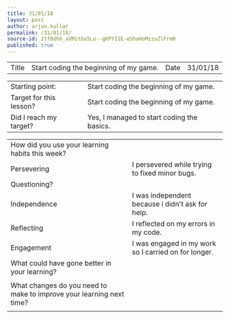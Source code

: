 ```yaml
---
title: 31/01/18
layout: post
author: arjun.kullar
permalink: /31/01/18/
source-id: 1tf0dh6_aVMitGo5Lo--gKPY11E-eShaHoMzzuZlFrm0
published: true
---
```

<table>
  <tr>
    <td>Title</td>
    <td>Start coding the beginning of my game.</td>
    <td>Date</td>
    <td>31/01/18</td>
  </tr>
</table>


<table>
  <tr>
    <td>Starting point:</td>
    <td>Start coding the beginning of my game.</td>
  </tr>
  <tr>
    <td>Target for this lesson?</td>
    <td>Start coding the beginning of my game.</td>
  </tr>
  <tr>
    <td>Did I reach my target? </td>
    <td>Yes, I managed to start coding the basics.</td>
  </tr>
</table>


<table>
  <tr>
    <td>How did you use your learning habits this week?</td>
    <td></td>
  </tr>
  <tr>
    <td>Persevering</td>
    <td>I persevered while trying to fixed minor bugs.</td>
  </tr>
  <tr>
    <td>Questioning?</td>
    <td></td>
  </tr>
  <tr>
    <td>Independence</td>
    <td>I was independent because i didn't ask for help.</td>
  </tr>
  <tr>
    <td>Reflecting</td>
    <td>I reflected on my errors in my code.</td>
  </tr>
  <tr>
    <td>Engagement</td>
    <td>I was engaged in my work so I carried on for longer.</td>
  </tr>
  <tr>
    <td>What could have gone better in your learning?</td>
    <td></td>
  </tr>
  <tr>
    <td></td>
    <td></td>
  </tr>
  <tr>
    <td>What changes do you need to make to improve your learning next time?</td>
    <td></td>
  </tr>
  <tr>
    <td></td>
    <td></td>
  </tr>
</table>


